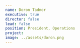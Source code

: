 ```yaml
---
name: Doron Tadmor
executive: true
director: false
lead: false
position: President, Operations
project:  
image: ../assets/doron.png
---
```

